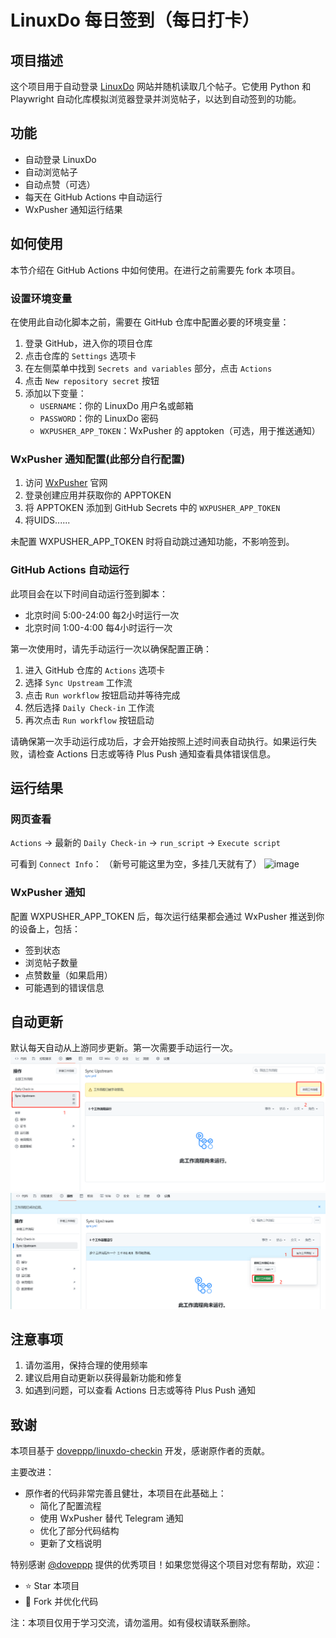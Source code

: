 # LinuxDo 每日签到（每日打卡）

## 项目描述
这个项目用于自动登录 [LinuxDo](https://linux.do/) 网站并随机读取几个帖子。它使用 Python 和 Playwright 自动化库模拟浏览器登录并浏览帖子，以达到自动签到的功能。

## 功能
- 自动登录 LinuxDo
- 自动浏览帖子
- 自动点赞（可选）
- 每天在 GitHub Actions 中自动运行
- WxPusher 通知运行结果

## 如何使用
本节介绍在 GitHub Actions 中如何使用。在进行之前需要先 fork 本项目。

### 设置环境变量
在使用此自动化脚本之前，需要在 GitHub 仓库中配置必要的环境变量：

1. 登录 GitHub，进入你的项目仓库
2. 点击仓库的 `Settings` 选项卡
3. 在左侧菜单中找到 `Secrets and variables` 部分，点击 `Actions`
4. 点击 `New repository secret` 按钮
5. 添加以下变量：
   - `USERNAME`：你的 LinuxDo 用户名或邮箱
   - `PASSWORD`：你的 LinuxDo 密码
   - `WXPUSHER_APP_TOKEN`：WxPusher 的 apptoken（可选，用于推送通知）

 ### WxPusher 通知配置(此部分自行配置)
 1. 访问 [WxPusher](https://wxpusher.com/) 官网
 2. 登录创建应用并获取你的 APPTOKEN
 3. 将 APPTOKEN 添加到 GitHub Secrets 中的 `WXPUSHER_APP_TOKEN`
 4. 将UIDS......

未配置 WXPUSHER_APP_TOKEN 时将自动跳过通知功能，不影响签到。

### GitHub Actions 自动运行
此项目会在以下时间自动运行签到脚本：
- 北京时间 5:00-24:00 每2小时运行一次
- 北京时间 1:00-4:00 每4小时运行一次

第一次使用时，请先手动运行一次以确保配置正确：

1. 进入 GitHub 仓库的 `Actions` 选项卡
2. 选择 `Sync Upstream` 工作流
3. 点击 `Run workflow` 按钮启动并等待完成
4. 然后选择 `Daily Check-in` 工作流
5. 再次点击 `Run workflow` 按钮启动

请确保第一次手动运行成功后，才会开始按照上述时间表自动执行。如果运行失败，请检查 Actions 日志或等待 Plus Push 通知查看具体错误信息。

## 运行结果

### 网页查看
`Actions` -> 最新的 `Daily Check-in` -> `run_script` -> `Execute script`

可看到 `Connect Info`：
（新号可能这里为空，多挂几天就有了）
![image](https://github.com/user-attachments/assets/853549a5-b11d-4d5a-9284-7ad2f8ea698b)

### WxPusher 通知
配置 WXPUSHER_APP_TOKEN 后，每次运行结果都会通过 WxPusher 推送到你的设备上，包括：
- 签到状态
- 浏览帖子数量
- 点赞数量（如果启用）
- 可能遇到的错误信息

## 自动更新
默认每天自动从上游同步更新。第一次需要手动运行一次。
![alt text](/images/image.png)
![alt text](/images/image-1.png)
## 注意事项
1. 请勿滥用，保持合理的使用频率
2. 建议启用自动更新以获得最新功能和修复
3. 如遇到问题，可以查看 Actions 日志或等待 Plus Push 通知

## 致谢
本项目基于 [doveppp/linuxdo-checkin](https://github.com/doveppp/linuxdo-checkin) 开发，感谢原作者的贡献。

主要改进：
- 原作者的代码非常完善且健壮，本项目在此基础上：
  - 简化了配置流程
  - 使用 WxPusher 替代 Telegram 通知
  - 优化了部分代码结构
  - 更新了文档说明

特别感谢 [@doveppp](https://github.com/doveppp) 提供的优秀项目！如果您觉得这个项目对您有帮助，欢迎：
- ⭐ Star 本项目
- 🔄 Fork 并优化代码

注：本项目仅用于学习交流，请勿滥用。如有侵权请联系删除。
